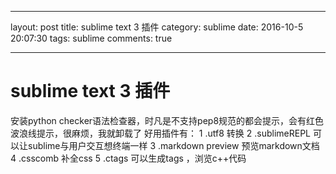 ----
layout: post
title: sublime text 3 插件
category: sublime
date: 2016-10-5 20:07:30
tags: sublime
comments: true

----

# sublime text 3 插件

 安装python checker语法检查器，时凡是不支持pep8规范的都会提示，会有红色波浪线提示，很麻烦，我就卸载了
 好用插件有：
1 .utf8 转换
2 .sublimeREPL 可以让sublime与用户交互想终端一样
3 .markdown preview   预览markdown文档
4 .csscomb   补全css
5 .ctags  可以生成tags ，浏览c++代码

